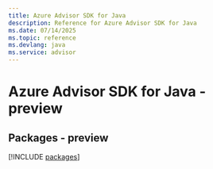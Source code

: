 ```yaml
---
title: Azure Advisor SDK for Java
description: Reference for Azure Advisor SDK for Java
ms.date: 07/14/2025
ms.topic: reference
ms.devlang: java
ms.service: advisor
---
```

# Azure Advisor SDK for Java - preview
## Packages - preview
[!INCLUDE [packages](advisor-index.md)]